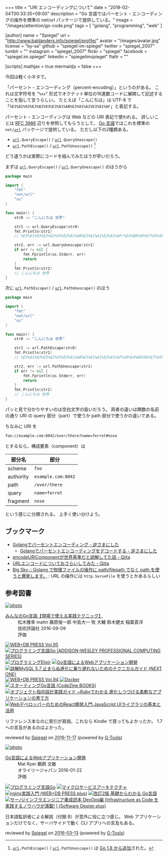 +++
title = "URI エンコーディングについて"
date = "2018-02-04T00:33:35+09:00"
description = "Go 言語ではパーセント・エンコーディングの操作を標準の net/url パッケージで提供している。"
image = "/images/attention/go-code.png"
tags        = [ "golang", "programming", "web" ]

[author]
  name      = "Spiegel"
  url       = "http://www.baldanders.info/spiegel/profile/"
  avatar    = "/images/avatar.jpg"
  license   = "by-sa"
  github    = "spiegel-im-spiegel"
  twitter   = "spiegel_2007"
  tumblr    = ""
  instagram = "spiegel_2007"
  flickr    = "spiegel"
  facebook  = "spiegel.im.spiegel"
  linkedin  = "spiegelimspiegel"
  flattr    = ""

[scripts]
  mathjax = true
  mermaidjs = false
+++

今回は軽く小ネタで。

「パーセント・エンコーディング（percent-encoding）」というのがある。
これは文字符号を “`%xx`” 形式でオクテット単位の16進数コードに展開して記述することを指して言うらしい。
たとえば「こんにちは」は UTF-8 で「`%E3%81%93%E3%82%93%E3%81%AB%E3%81%A1%E3%81%AF`」と表記する。

パーセント・エンコーディングは Web などの URI 表記で使われる。
詳しいことは [RFC 3986] 辺りを参照してもらうとして， [Go 言語]ではこれを標準の `net/`[`url`] パッケージで提供している。
ただし以下の2種類ある。

- [`url`]`.QueryEscape()` / [`url`]`.QueryUnescape()`
- [`url`]`.PathEscape()` / [`url`]`.PathUnescape()` [^go18]

[^go18]: [`url`]`.PathEscape()` / [`url`]`.PathUnescape()` は [Go 1.8 から追加](https://golang.org/doc/go1.8#net_url "Go 1.8 Release Notes - The Go Programming Language")された。

どう違うかは実際にコードを組んでみたほうが早いだろう。

まずは [`url`]`.QueryEscape()` / [`url`]`.QueryUnescape()` のほうから

```go
package main

import (
    "fmt"
    "net/url"
    "os"
)

func main() {
    str0 := "こんにちは 世界"

    str1 := url.QueryEscape(str0)
    fmt.Println(str1)
    // %E3%81%93%E3%82%93%E3%81%AB%E3%81%A1%E3%81%AF+%E4%B8%96%E7%95%8C

    str2, err := url.QueryUnescape(str1)
    if err != nil {
        fmt.Fprintln(os.Stderr, err)
        return
    }
    fmt.Println(str2)
    // こんにちは 世界
}
```

次に [`url`]`.PathEscape()` / [`url`]`.PathUnescape()` のほう

```go
package main

import (
    "fmt"
    "net/url"
    "os"
)

func main() {
    str0 := "こんにちは 世界"

    str1 := url.PathEscape(str0)
    fmt.Println(str1)
    // %E3%81%93%E3%82%93%E3%81%AB%E3%81%A1%E3%81%AF%20%E4%B8%96%E7%95%8C

    str2, err := url.PathUnescape(str1)
    if err != nil {
        fmt.Fprintln(os.Stderr, err)
        return
    }
    fmt.Println(str2)
    // こんにちは 世界
}
```

パッと見で分かりやすいのは空白文字の扱いだろう。
両者の違いは関数の名前の通り URI の query 部分（part）で使うか path 部分で使うかの違いである。

ちなみに URI を

```html
foo://example.com:8042/over/there?name=ferret#nose
```

とするなら，構成要素（component）は

| 部分名    | 部分               |
| --------- | ------------------ |
| scheme    | `foo`              |
| authority | `example.com:8042` |
| path      | `/over/there`      |
| query     | `name=ferret`      |
| fragment  | `nose`             |

という感じに分類される。
上手く使い分けよう。

## ブックマーク

- [Golangでパーセントエンコーディング - 逆さまにした](http://cipepser.hatenablog.com/entry/2017/07/29/083729)
    - [Golangでパーセントエンコーディングをデコードする - 逆さまにした](http://cipepser.hatenablog.com/entry/2017/08/05/095807)
- [encodeURIComponentが世界基準だと誤解してた話 - Qiita](https://qiita.com/shibukawa/items/c0730092371c0e243f62)
- [URLエンコードについておさらいしてみた - Qiita](https://qiita.com/sisisin/items/3efeb9420cf77a48135d)
- [Big Sky :: Golang で物理ファイルの操作に path/filepath でなく path を使うと爆発します。](https://mattn.kaoriya.net/software/lang/go/20171024130616.htm) : URL の操作には `http.ServeFile` を使うとかあるらしい

[Go 言語]: https://golang.org/ "The Go Programming Language"
[`url`]: https://golang.org/pkg/net/url/ "url - The Go Programming Language"
[RFC 3986]: https://tools.ietf.org/html/rfc3986 "RFC 3986 - Uniform Resource Identifier (URI): Generic Syntax"

## 参考図書

<div class="hreview" ><a class="item url" href="http://www.amazon.co.jp/exec/obidos/ASIN/477418392X/baldandersinf-22/"><img src="http://ecx.images-amazon.com/images/I/61EL3Dc95dL._SL160_.jpg" alt="photo" class="photo"  /></a><dl ><dt class="fn"><a class="item url" href="http://www.amazon.co.jp/exec/obidos/ASIN/477418392X/baldandersinf-22/">みんなのGo言語【現場で使える実践テクニック】</a></dt><dd>松木雅幸 mattn 藤原俊一郎 中島大一 牧 大輔 鈴木健太 稲葉貴洋 </dd><dd>技術評論社 2016-09-09</dd><dd>評価<abbr class="rating" title="4"><img src="http://g-images.amazon.com/images/G/01/detail/stars-4-0.gif" alt="" /></abbr> </dd></dl><p class="similar"><a href="http://www.amazon.co.jp/exec/obidos/ASIN/4774184322/baldandersinf-22/" target="_top"><img src="http://images.amazon.com/images/P/4774184322.09._SCTHUMBZZZ_.jpg"  alt="WEB+DB PRESS Vol.95"  /></a> <a href="http://www.amazon.co.jp/exec/obidos/ASIN/4621300253/baldandersinf-22/" target="_top"><img src="http://images.amazon.com/images/P/4621300253.09._SCTHUMBZZZ_.jpg"  alt="プログラミング言語Go (ADDISON-WESLEY PROFESSIONAL COMPUTING SERIES)"  /></a> <a href="http://www.amazon.co.jp/exec/obidos/ASIN/4274219151/baldandersinf-22/" target="_top"><img src="http://images.amazon.com/images/P/4274219151.09._SCTHUMBZZZ_.jpg"  alt="プログラミングElixir"  /></a> <a href="http://www.amazon.co.jp/exec/obidos/ASIN/4873117526/baldandersinf-22/" target="_top"><img src="http://images.amazon.com/images/P/4873117526.09._SCTHUMBZZZ_.jpg"  alt="Go言語によるWebアプリケーション開発"  /></a> <a href="http://www.amazon.co.jp/exec/obidos/ASIN/4798147400/baldandersinf-22/" target="_top"><img src="http://images.amazon.com/images/P/4798147400.09._SCTHUMBZZZ_.jpg"  alt="詳解MySQL 5.7 止まらぬ進化に乗り遅れないためのテクニカルガイド (NEXT ONE)"  /></a> <a href="http://www.amazon.co.jp/exec/obidos/ASIN/4774182869/baldandersinf-22/" target="_top"><img src="http://images.amazon.com/images/P/4774182869.09._SCTHUMBZZZ_.jpg"  alt="WEB+DB PRESS Vol.94"  /></a> <a href="http://www.amazon.co.jp/exec/obidos/ASIN/4873117763/baldandersinf-22/" target="_top"><img src="http://images.amazon.com/images/P/4873117763.09._SCTHUMBZZZ_.jpg"  alt="Docker"  /></a> <a href="http://www.amazon.co.jp/exec/obidos/ASIN/4798142417/baldandersinf-22/" target="_top"><img src="http://images.amazon.com/images/P/4798142417.09._SCTHUMBZZZ_.jpg"  alt="スターティングGo言語 (CodeZine BOOKS)"  /></a> <a href="http://www.amazon.co.jp/exec/obidos/ASIN/477418361X/baldandersinf-22/" target="_top"><img src="http://images.amazon.com/images/P/477418361X.09._SCTHUMBZZZ_.jpg"  alt="オブジェクト指向設計実践ガイド ~Rubyでわかる 進化しつづける柔軟なアプリケーションの育て方"  /></a> <a href="http://www.amazon.co.jp/exec/obidos/ASIN/4295000337/baldandersinf-22/" target="_top"><img src="http://images.amazon.com/images/P/4295000337.09._SCTHUMBZZZ_.jpg"  alt="WebデベロッパーのためのReact開発入門 JavaScript UIライブラリの基本と活用"  /></a> </p>
<p class="description">リファレンス本なのに索引が貧弱。これなら Kindle で買ってもよかったか。 1.7 への言及があるのはよかった。</p>
<p class="gtools" >reviewed by <a href='#maker' class='reviewer'>Spiegel</a> on <abbr class="dtreviewed" title="2016-11-17">2016-11-17</abbr> (powered by <a href="http://www.goodpic.com/mt/aws/index.html" >G-Tools</a>)</p>
</div>

<div class="hreview" ><a class="item url" href="http://www.amazon.co.jp/exec/obidos/ASIN/4873117526/baldandersinf-22/"><img src="http://ecx.images-amazon.com/images/I/51UoREcNrnL._SL160_.jpg" alt="photo" class="photo"  /></a><dl ><dt class="fn"><a class="item url" href="http://www.amazon.co.jp/exec/obidos/ASIN/4873117526/baldandersinf-22/">Go言語によるWebアプリケーション開発</a></dt><dd>Mat Ryer 鵜飼 文敏 </dd><dd>オライリージャパン 2016-01-22</dd><dd>評価<abbr class="rating" title="4"><img src="http://g-images.amazon.com/images/G/01/detail/stars-4-0.gif" alt="" /></abbr> </dd></dl><p class="similar"><a href="http://www.amazon.co.jp/exec/obidos/ASIN/4621300253/baldandersinf-22/" target="_top"><img src="http://images.amazon.com/images/P/4621300253.09._SCTHUMBZZZ_.jpg"  alt="プログラミング言語Go"  /></a> <a href="http://www.amazon.co.jp/exec/obidos/ASIN/4873117607/baldandersinf-22/" target="_top"><img src="http://images.amazon.com/images/P/4873117607.09._SCTHUMBZZZ_.jpg"  alt="マイクロサービスアーキテクチャ"  /></a> <a href="http://www.amazon.co.jp/exec/obidos/ASIN/4774178667/baldandersinf-22/" target="_top"><img src="http://images.amazon.com/images/P/4774178667.09._SCTHUMBZZZ_.jpg"  alt="nginx実践入門 (WEB+DB PRESS plus)"  /></a> <a href="http://www.amazon.co.jp/exec/obidos/ASIN/4863541783/baldandersinf-22/" target="_top"><img src="http://images.amazon.com/images/P/4863541783.09._SCTHUMBZZZ_.jpg"  alt="改訂2版 基礎からわかる Go言語"  /></a> <a href="http://www.amazon.co.jp/exec/obidos/ASIN/4774179930/baldandersinf-22/" target="_top"><img src="http://images.amazon.com/images/P/4774179930.09._SCTHUMBZZZ_.jpg"  alt="サーバ/インフラエンジニア養成読本 DevOps編 [Infrastructure as Code を実践するノウハウが満載! ] (Software Design plus)"  /></a> </p>
<p class="description">日本語監訳者による解説（付録 B）が意外に役に立つ感じ。 Web アプリケーションだけでなく，サーバサイドで動く CLI アプリへの言及もある。</p>
<p class="gtools" >reviewed by <a href='#maker' class='reviewer'>Spiegel</a> on <abbr class="dtreviewed" title="2016-03-13">2016-03-13</abbr> (powered by <a href="http://www.goodpic.com/mt/aws/index.html" >G-Tools</a>)</p>
</div>
